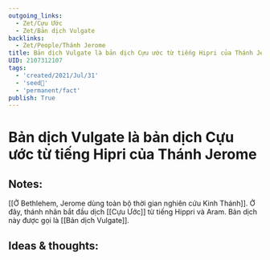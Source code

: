 ```yaml
---
outgoing_links:
  - Zet/Cựu Ước
  - Zet/Bản dịch Vulgate
backlinks:
  - Zet/People/Thánh Jerome
title: Bản dịch Vulgate là bản dịch Cựu ước từ tiếng Hipri của Thánh Jerome
UID: 2107312107
tags:
  - 'created/2021/Jul/31'
  - 'seed🥜'
  - 'permanent/fact'
publish: True
---
```

# Bản dịch Vulgate là bản dịch Cựu ước từ tiếng Hipri của Thánh Jerome

## Notes:
[[Ở Bethlehem, Jerome dùng toàn bộ thời gian nghiên cứu Kinh Thánh]]. Ở đây, thánh nhân bắt đầu dịch [[Cựu Ước]] từ tiếng Hippri và Aram. Bản dịch này được gọi là [[Bản dịch Vulgate]].

## Ideas & thoughts:
